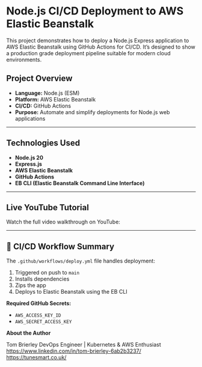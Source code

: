 # Node.js CI/CD Deployment to AWS Elastic Beanstalk

This project demonstrates how to deploy a Node.js Express application to AWS Elastic Beanstalk using GitHub Actions for CI/CD. It’s designed to show a production grade deployment pipeline suitable for modern cloud environments.

## Project Overview

- **Language:** Node.js (ESM)
- **Platform:** AWS Elastic Beanstalk
- **CI/CD:** GitHub Actions
- **Purpose:** Automate and simplify deployments for Node.js web applications

---

## Technologies Used

- **Node.js 20**
- **Express.js**
- **AWS Elastic Beanstalk**
- **GitHub Actions**
- **EB CLI (Elastic Beanstalk Command Line Interface)**

---

## Live YouTube Tutorial

Watch the full video walkthrough on YouTube:  

---

## 🚀 CI/CD Workflow Summary

The `.github/workflows/deploy.yml` file handles deployment:

1. Triggered on push to `main`
2. Installs dependencies
3. Zips the app
4. Deploys to Elastic Beanstalk using the EB CLI

**Required GitHub Secrets:**

- `AWS_ACCESS_KEY_ID`
- `AWS_SECRET_ACCESS_KEY`


**About the Author**

Tom Brierley
DevOps Engineer | Kubernetes & AWS Enthusiast
https://www.linkedin.com/in/tom-brierley-6ab2b3237/
https://tunesmart.co.uk/
